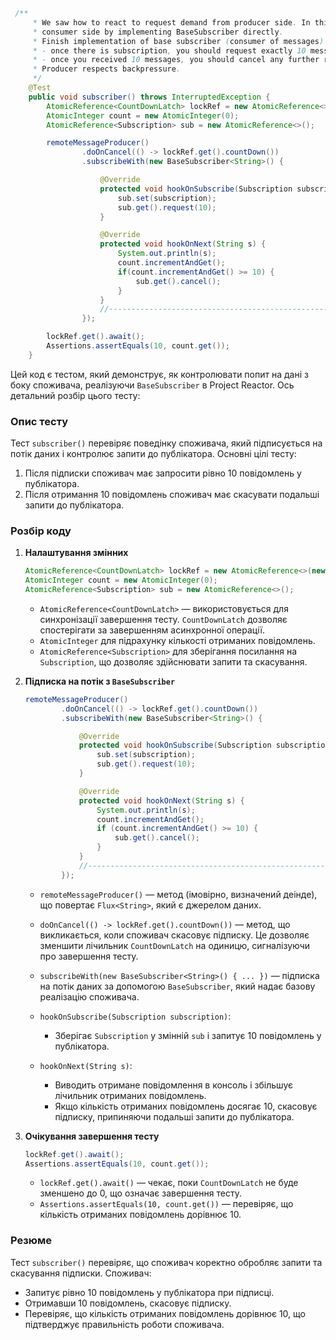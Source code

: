 ```java
 /**
     * We saw how to react to request demand from producer side. In this part we are going to control demand from
     * consumer side by implementing BaseSubscriber directly.
     * Finish implementation of base subscriber (consumer of messages) with following objectives:
     * - once there is subscription, you should request exactly 10 messages from publisher
     * - once you received 10 messages, you should cancel any further requests from publisher.
     * Producer respects backpressure.
     */
    @Test
    public void subscriber() throws InterruptedException {
        AtomicReference<CountDownLatch> lockRef = new AtomicReference<>(new CountDownLatch(1));
        AtomicInteger count = new AtomicInteger(0);
        AtomicReference<Subscription> sub = new AtomicReference<>();

        remoteMessageProducer()
                .doOnCancel(() -> lockRef.get().countDown())
                .subscribeWith(new BaseSubscriber<String>() {

                    @Override
                    protected void hookOnSubscribe(Subscription subscription) {
                        sub.set(subscription);
                        sub.get().request(10);
                    }

                    @Override
                    protected void hookOnNext(String s) {
                        System.out.println(s);
                        count.incrementAndGet();
                        if(count.incrementAndGet() >= 10) {
                            sub.get().cancel();
                        }
                    }
                    //-----------------------------------------------------
                });

        lockRef.get().await();
        Assertions.assertEquals(10, count.get());
    }
```
Цей код є тестом, який демонструє, як контролювати попит на дані з боку споживача, реалізуючи `BaseSubscriber` в Project Reactor. Ось детальний розбір цього тесту:

### Опис тесту

Тест `subscriber()` перевіряє поведінку споживача, який підписується на потік даних і контролює запити до публікатора. Основні цілі тесту:
1. Після підписки споживач має запросити рівно 10 повідомлень у публікатора.
2. Після отримання 10 повідомлень споживач має скасувати подальші запити до публікатора.

### Розбір коду

1. **Налаштування змінних**

   ```java
   AtomicReference<CountDownLatch> lockRef = new AtomicReference<>(new CountDownLatch(1));
   AtomicInteger count = new AtomicInteger(0);
   AtomicReference<Subscription> sub = new AtomicReference<>();
   ```

    - `AtomicReference<CountDownLatch>` — використовується для синхронізації завершення тесту. `CountDownLatch` дозволяє спостерігати за завершенням асинхронної операції.
    - `AtomicInteger` для підрахунку кількості отриманих повідомлень.
    - `AtomicReference<Subscription>` для зберігання посилання на `Subscription`, що дозволяє здійснювати запити та скасування.

2. **Підписка на потік з `BaseSubscriber`**

   ```java
   remoteMessageProducer()
           .doOnCancel(() -> lockRef.get().countDown())
           .subscribeWith(new BaseSubscriber<String>() {
   
               @Override
               protected void hookOnSubscribe(Subscription subscription) {
                   sub.set(subscription);
                   sub.get().request(10);
               }
   
               @Override
               protected void hookOnNext(String s) {
                   System.out.println(s);
                   count.incrementAndGet();
                   if (count.incrementAndGet() >= 10) {
                       sub.get().cancel();
                   }
               }
               //-----------------------------------------------------
           });
   ```

    - `remoteMessageProducer()` — метод (імовірно, визначений деінде), що повертає `Flux<String>`, який є джерелом даних.
    - `doOnCancel(() -> lockRef.get().countDown())` — метод, що викликається, коли споживач скасовує підписку. Це дозволяє зменшити лічильник `CountDownLatch` на одиницю, сигналізуючи про завершення тесту.

    - `subscribeWith(new BaseSubscriber<String>() { ... })` — підписка на потік даних за допомогою `BaseSubscriber`, який надає базову реалізацію споживача.

    - `hookOnSubscribe(Subscription subscription)`:
        - Зберігає `Subscription` у змінній `sub` і запитує 10 повідомлень у публікатора.

    - `hookOnNext(String s)`:
        - Виводить отримане повідомлення в консоль і збільшує лічильник отриманих повідомлень.
        - Якщо кількість отриманих повідомлень досягає 10, скасовує підписку, припиняючи подальші запити до публікатора.

3. **Очікування завершення тесту**

   ```java
   lockRef.get().await();
   Assertions.assertEquals(10, count.get());
   ```

    - `lockRef.get().await()` — чекає, поки `CountDownLatch` не буде зменшено до 0, що означає завершення тесту.
    - `Assertions.assertEquals(10, count.get())` — перевіряє, що кількість отриманих повідомлень дорівнює 10.

### Резюме

Тест `subscriber()` перевіряє, що споживач коректно обробляє запити та скасування підписки. Споживач:
- Запитує рівно 10 повідомлень у публікатора при підписці.
- Отримавши 10 повідомлень, скасовує підписку.
- Перевіряє, що кількість отриманих повідомлень дорівнює 10, що підтверджує правильність роботи споживача.